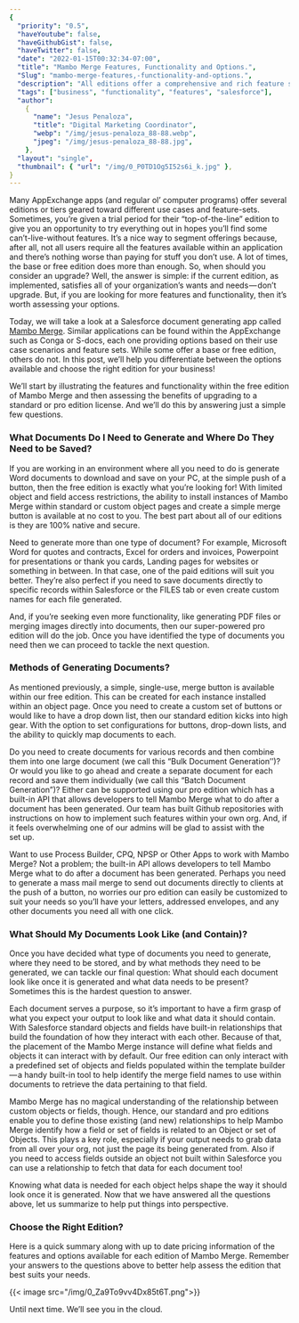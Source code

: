 ```yaml
---
{
  "priority": "0.5",
  "haveYoutube": false,
  "haveGithubGist": false,
  "haveTwitter": false,
  "date": "2022-01-15T00:32:34-07:00",
  "title": "Mambo Merge Features, Functionality and Options.",
  "Slug": "mambo-merge-features,-functionality-and-options.",
  "description": "All editions offer a comprehensive and rich feature set, built for just the right use case scenario within Salesforce. Identify the features that work best for your business.",
  "tags": ["business", "functionality", "features", "salesforce"],
  "author":
    {
      "name": "Jesus Penaloza",
      "title": "Digital Marketing Coordinator",
      "webp": "/img/jesus-penaloza_88-88.webp",
      "jpeg": "/img/jesus-penaloza_88-88.jpg",
    },
  "layout": "single",
  "thumbnail": { "url": "/img/0_P0TD1Og5I52s6i_k.jpg" },
}
---
```


Many AppExchange apps (and regular ol’ computer programs) offer several editions or tiers geared toward different use cases and feature-sets. Sometimes, you’re given a trial period for their “top-of-the-line” edition to give you an opportunity to try everything out in hopes you’ll find some can’t-live-without features. It’s a nice way to segment offerings because, after all, not all users require all the features available within an application and there’s nothing worse than paying for stuff you don’t use. A lot of times, the base or free edition does more than enough. So, when should you consider an upgrade? Well, the answer is simple: if the current edition, as implemented, satisfies all of your organization’s wants and needs — don’t upgrade. But, if you are looking for more features and functionality, then it’s worth assessing your options.

Today, we will take a look at a Salesforce document generating app called [Mambo Merge](https://www.mambomerge.com/). Similar applications can be found within the AppExchange such as Conga or S-docs, each one providing options based on their use case scenarios and feature sets. While some offer a base or free edition, others do not. In this post, we’ll help you differentiate between the options available and choose the right edition for your business!

We’ll start by illustrating the features and functionality within the free edition of Mambo Merge and then assessing the benefits of upgrading to a standard or pro edition license. And we’ll do this by answering just a simple few questions.

### What Documents Do I Need to Generate and Where Do They Need to be Saved?

If you are working in an environment where all you need to do is generate Word documents to download and save on your PC, at the simple push of a button, then the free edition is exactly what you’re looking for! With limited object and field access restrictions, the ability to install instances of Mambo Merge within standard or custom object pages and create a simple merge button is available at no cost to you. The best part about all of our editions is they are 100% native and secure.

Need to generate more than one type of document? For example, Microsoft Word for quotes and contracts, Excel for orders and invoices, Powerpoint for presentations or thank you cards, Landing pages for websites or something in between. In that case, one of the paid editions will suit you better. They’re also perfect if you need to save documents directly to specific records within Salesforce or the FILES tab or even create custom names for each file generated.

And, if you’re seeking even more functionality, like generating PDF files or merging images directly into documents, then our super-powered pro edition will do the job. Once you have identified the type of documents you need then we can proceed to tackle the next question.

### Methods of Generating Documents?

As mentioned previously, a simple, single-use, merge button is available within our free edition. This can be created for each instance installed within an object page. Once you need to create a custom set of buttons or would like to have a drop down list, then our standard edition kicks into high gear. With the option to set configurations for buttons, drop-down lists, and the ability to quickly map documents to each.

Do you need to create documents for various records and then combine them into one large document (we call this “Bulk Document Generation’’)? Or would you like to go ahead and create a separate document for each record and save them individually (we call this “Batch Document Generation”)? Either can be supported using our pro edition which has a built-in API that allows developers to tell Mambo Merge what to do after a document has been generated. Our team has built Github repositories with instructions on how to implement such features within your own org. And, if it feels overwhelming one of our admins will be glad to assist with the set up.

Want to use Process Builder, CPQ, NPSP or Other Apps to work with Mambo Merge? Not a problem; the built-in API allows developers to tell Mambo Merge what to do after a document has been generated. Perhaps you need to generate a mass mail merge to send out documents directly to clients at the push of a button, no worries our pro edition can easily be customized to suit your needs so you’ll have your letters, addressed envelopes, and any other documents you need all with one click.

### What Should My Documents Look Like (and Contain)?

Once you have decided what type of documents you need to generate, where they need to be stored, and by what methods they need to be generated, we can tackle our final question: What should each document look like once it is generated and what data needs to be present? Sometimes this is the hardest question to answer.

Each document serves a purpose, so it’s important to have a firm grasp of what you expect your output to look like and what data it should contain. With Salesforce standard objects and fields have built-in relationships that build the foundation of how they interact with each other. Because of that, the placement of the Mambo Merge instance will define what fields and objects it can interact with by default. Our free edition can only interact with a predefined set of objects and fields populated within the template builder — a handy built-in tool to help identify the merge field names to use within documents to retrieve the data pertaining to that field.

Mambo Merge has no magical understanding of the relationship between custom objects or fields, though. Hence, our standard and pro editions enable you to define those existing (and new) relationships to help Mambo Merge identify how a field or set of fields is related to an Object or set of Objects. This plays a key role, especially if your output needs to grab data from all over your org, not just the page its being generated from. Also if you need to access fields outside an object not built within Salesforce you can use a relationship to fetch that data for each document too!

Knowing what data is needed for each object helps shape the way it should look once it is generated. Now that we have answered all the questions above, let us summarize to help put things into perspective.

### Choose the Right Edition?

Here is a quick summary along with up to date pricing information of the features and options available for each edition of Mambo Merge. Remember your answers to the questions above to better help assess the edition that best suits your needs.

{{< image src="/img/0_Za9To9vv4Dx85t6T.png">}}

Until next time. We’ll see you in the cloud.
